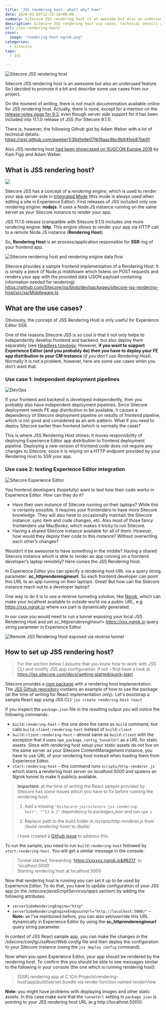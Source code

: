 ```yaml
---
title: 'JSS rendering host: what? why? how?'
date: 2020-03-05T12:32:14+00:00
summary: Sitecore JSS rendering host is an awesome but also an underused feature. So I decided to promote it a bit and describe some use cases from our project.
description: Sitecore JSS rendering host use cases, technical details and instructions on how to set it up
url: /jss-rendering-host/
cover:
  image: "rendering-host-ngrok.png"
categories:
  - Sitecore
tags:
  - JSS

---
```

![Sitecore JSS rendering host](jss-logo.png#center "Sitecore JSS rendering host")

Sitecore JSS rendering host is an awesome but also an underused feature. So I decided to promote it a bit and describe some use cases from our project.

On the moment of writing, there is not much documentation available online for JSS rendering host. Actually, there is none, except for a mention on the [release notes page for 9.3](https://jss.sitecore.com/release-notes#new-features--improvements "release notes page for 9.3"), even though server side support for it has been included into 11.1.0 release of JSS (for Sitecore 9.1.1).

There is, however, the following Github gist by Adam Weber with a lot of technical details: https://gist.github.com/aweber1/39d1e9e07fb19aac9bc9b94feb87bb0f

Also JSS rendering host [had been showcased on SUGCON Europe 2019](https://youtu.be/5-nu7vIdIww?t=1492 "had been showcased on SUGCON Europe 2019") by Kam Figy and Adam Weber.

## What is JSS rendering host?

![](https://i0.wp.com/media.giphy.com/media/l3q2K5jinAlChoCLS/source.gif?w=1100&#038;ssl=1#center)

Sitecore JSS has a concept of a _rendering engine_, which is used to render your app server-side in [Integrated Mode](https://doc.sitecore.com/xp/en/developers/hd/200/sitecore-headless-development/start-a-jss-app-in-integrated-mode.html "Integrated Mode") (this mode is always used when editing a site in Experience Editor). First releases of JSS included only one rendering engine: **nodejs**. It uses a Node.JS instance running on the same server as your Sitecore instance to render your app. 

JSS 11.1.0 release (compatible with Sitecore 9.1.1) includes one more rendering engine: **http**. This engine allows to render your app via HTTP call to a remote Node.JS instance (**Rendering Host**). 

So, **Rendering Host** is an process/application responsible for **SSR**-ing of your frontend app.

![Sitecore rendering host and rendering engine data flow](rendering-host.png#center "Sitecore rendering host and rendering engine data flow")

Sitecore provides a sample frontend implementation of a Rendering Host. It is simply a piece of Node.js middlware which listens on POST requests and renders your app with the provided data (JSON payload containing information needed for rendering): https://github.com/Sitecore/jss/blob/dev/packages/sitecore-jss-rendering-host/src/ssrMiddleware.ts

## What are the use cases?

Obviously, the concept of JSS Rendering Host is only useful for Experience Editor SSR. 

One of the reasons Sitecore JSS is so cool is that it not only helps to independently develop frontend and backend, but also deploy them separately (see [Headless topology](https://doc.sitecore.com/xp/en/developers/hd/200/sitecore-headless-development/jss-topologies.html#headless-topology "Headless topology"). However, **if you want to support Experience Editor (and you probably do) then you have to deploy your FE app distribution to your CM instance** (_if you don&#8217;t use Rendering Host_). Normally it is not a problem, however, here are some use cases when you don&#8217;t want that.

### Use case 1: independent deployment pipelines

![DevOps](devops.png#center)

If your frontend and backend is developed independently, then you probably also have independent deployment pipelines. Since Sitecore deployment needs FE app distribution to be available, it causes a dependency of Sitecore deployment pipeline on results of frontend pipeline, which is not good and considered as an anti-pattern. What if you need to deploy Sitecore earlier than frontend (which is normally the case)?

This is where JSS Rendering Host shines: it moves responsibility of deploying Experience Editor app distribution to frontend deployment pipeline. Deploying a new version of frontend code does not require any changes to Sitecore, since it is relying on a HTTP endpoint provided by your Rendering Host to SSR your app.

### Use case 2: testing Experience Editor integration

![Sitecore Experience Editor](experience-editor.png#center "Sitecore Experience Editor")

You frontend developers (hopefully) want to test how their code works in Experience Editor. How can they do it?

  * Have their own instance of Sitecore running on their laptops? While this is certainly possible, it requires your frontenders to have more Sitecore knowledge. They will also have to occasionally maintain the Sitecore instance: sync item and code changes, etc. Also most of those fancy frontenders use MacBooks, which makes it tricky to run Sitecore.
  * Having a shared Sitecore instance available for all of them. However, how would they deploy their code to this instance? Without overwriting each other&#8217;s changes?

Wouldn&#8217;t it be awesome to have something in the middle? Having a shared Sitecore instance which is able to render an app running on a frontend developer&#8217;s laptop remotely? Here comes the JSS Rendering Host.

In Experience Editor you can specify a rendering host URL via a query string parameter: **sc_httprenderengineurl**. So each frontend developer can point this URL to an app running on their laptops. Great! But how can the Sitecore instance reach out to a developer laptop?

One way to do it is to use a reverse tunneling solution, like [Ngrok](https://ngrok.com/), which can make your localhost available to outside world via a public URL, e.g _https://xxx.ngrok.io_ where _xxx_ part is dynamically generated.

In our case you would need to run a tunnel exposing your local JSS Rendering Host and set _sc_httprenderengineurl_= _https://xxx.ngrok.io_ query string parameter in Experience Editor.

![Remote JSS Rendering Host exposed via reverse tunnel](rendering-host-ngrok.png#center "Remote JSS Rendering Host exposed via reverse tunnel")

## How to set up JSS rendering host?

> For the section below I assume that you know how to work with JSS CLI and modify JSS app configuration. If not &#8211; first have a look at https://jss.sitecore.com/docs/getting-started/quick-start

Sitecore provides a [npm package](https://www.npmjs.com/package/@sitecore-jss/sitecore-jss-rendering-host "npm package") with a rendering host implementation. The [JSS Github repository](https://github.com/Sitecore/jss "JSS Github repository") contains an example of how to use the package (at the time of writing for React implementation only). Let's bootstrap a sample React app using JSS CLI: `jss create rendering-host react`

If you inspect the `package.json` file in the resulting output you will notice the following commands: 

  * `build:rendering-host` &#8211; this one does the same as `build` command, but calls `build:client:rendering-host` instead of `build:client`
  * `build:client:rendering-host` &#8211; almost same as `build:client` with the exception that it uses `npm_package_config_tunnelUrl` as a URL for static assets. Since with rendering host setup your static assets do not live on the same server as your Sitecore ContentManagement instance, you have to use URL of your rendering host instead when loading them from Experience Editor.
  * `start:rendering-host` &#8211; this command runs `scripts/http-renderer.js` which starts a rendering host server on _localhost:5000_ and spawns an Ngrok tunnel to make it publicly available.

> **Important:** at the time of writing the React sample provided by Sitecore has some issues which you have to fix before running the rendering host:
>
> 1. Add a missing <code>"@sitecore-jss/sitecore-jss-rendering-host": "^13.0.2"</code> dependency to <em>packages.json</em> and run <code>npm i</code>
> 
> 2. Replace path to the build folder in <em>/scripts/http-renderer.js</em> from <em>/build-rendering-host/</em> to <em>/build/</em>
> 
> I have created a [Github issue](https://github.com/Sitecore/jss/issues/339 "Github issue") to address this.

To run the sample, you need to run `build:rendering-host` followed by `start:rendering-host`. You will get a similar message in the console:

> Tunnel started, forwarding &#8216;https://xxxxxx.ngrok.io&#8217; to &#8216;localhost:5000&#8217;<br />Starting rendering host at localhost:5000

Now that rendering host is running you can set it up to be used by Experience Editor. To do that, you have to update configuration of your JSS app (in the _/sitecore/javaScriptServices/apps_ section) by adding the following attributes: 

  * `serverSideRenderingEngine="http"`
  * `serverSideRenderingEngineEndpointUrl="http://localhost:5000/"` &#8211; **Note:** as I&#8217;ve mentioned before, you can also set/override this URL dynamically in Experience Editor by using the **sc_httprenderengineurl** query string parameter.

In context of JSS React sample app, you can make the changes in the _/sitecore/config/JssReactWeb.config_ file and then deploy the configuration to your Sitecore instance (using the `jss deploy config` command).

Now when you open Experience Editor, your app should be rendered by the rendering host. To confirm this you should be able to see messages similar to the following in your console (the one which is running rendering host):

> [SSR] rendering app at C:\Git-Projects\rendering-host\app\build\server.bundle via render function named renderView

**Note:** you might have problems with displaying images and other static assets. In this case make sure that the `tunnelUrl` setting in `package.json` is pointing to your JSS rendering host URL (e.g http://localhost:5000).